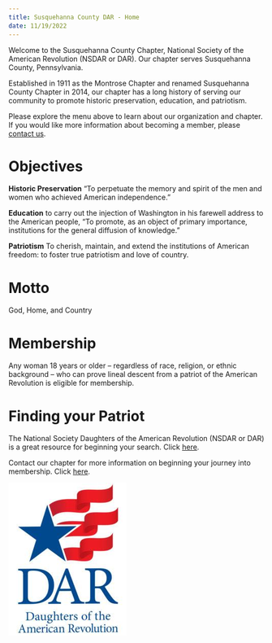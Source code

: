 ```yaml
---
title: Susquehanna County DAR - Home
date: 11/19/2022
---
```


Welcome to the Susquehanna County Chapter, National Society of the American Revolution (NSDAR or DAR).  Our chapter serves Susquehanna County, Pennsylvania.

Established in 1911 as the Montrose Chapter and renamed Susquehanna County Chapter in 2014, our chapter has a long history of serving our community to promote historic preservation, education, and patriotism.

Please explore the menu above to learn about our organization and chapter.  If you would like more information about becoming a member, please [contact us](mail:susquehannacounty@pssdar.org).

# Objectives
**Historic Preservation** “To perpetuate the memory and spirit of the men and women who achieved American independence.”

**Education** to carry out the injection of Washington in his farewell address to the American people, “To promote, as an object of primary importance, institutions for the general diffusion of knowledge.”

**Patriotism** To cherish, maintain, and extend the institutions of American freedom: to foster true patriotism and love of country.	

# Motto
God, Home, and Country

# Membership
Any woman 18 years or older – regardless of race, religion, or ethnic background – who can prove lineal descent from a patriot of the American Revolution is eligible for membership.

# Finding your Patriot
The National Society Daughters of the American Revolution (NSDAR or DAR) is a great resource for beginning your search.  Click [here](https://www.dar.org).

Contact our chapter for more information on beginning your journey into membership.  Click [here](mail:Susquehannacounty@pssdar.org).

![DAR Logo](/assets/images/dar_logo.jpg)
